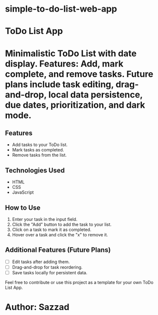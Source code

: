 # simple-to-do-list-web-app
# ToDo List App  
# Minimalistic ToDo List with date display. Features: Add, mark complete, and remove tasks. Future plans include task editing, drag-and-drop, local data persistence, due dates, prioritization, and dark mode.  
## Features

- Add tasks to your ToDo list.
- Mark tasks as completed.
- Remove tasks from the list.

## Technologies Used

- HTML
- CSS
- JavaScript

## How to Use

1. Enter your task in the input field.
2. Click the "Add" button to add the task to your list.
3. Click on a task to mark it as completed.
4. Hover over a task and click the "x" to remove it.

## Additional Features (Future Plans)

- [ ] Edit tasks after adding them.
- [ ] Drag-and-drop for task reordering.
- [ ] Save tasks locally for persistent data.

Feel free to contribute or use this project as a template for your own ToDo List App.

# **Author:** Sazzad
